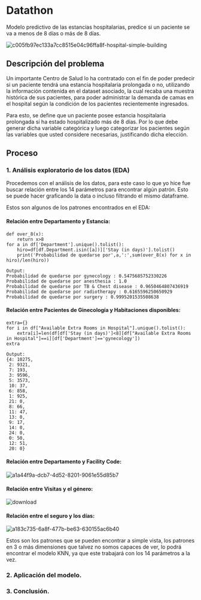 # Datathon
Modelo predictivo de las estancias hospitalarias, predice si un paciente se va a menos de 8 días o más de 8 días.

![c005fb97ec133a7cc8515e04c96ffa8f-hospital-simple-building](https://user-images.githubusercontent.com/110522512/208148963-666019bd-c5a0-4531-88cf-4cc345b84010.png)

## Descripción del problema
Un importante Centro de Salud lo ha contratado con el fin de poder predecir si un paciente tendrá una estancia hospitalaria prolongada o no, utilizando la información contenida en el dataset asociado, la cual recaba una muestra histórica de sus pacientes, para poder administrar la demanda de camas en el hospital según la condición de los pacientes recientemente ingresados.

Para esto, se define que un paciente posee estancia hospitalaria prolongada si ha estado hospitalizado más de 8 días. Por lo que debe generar dicha variable categórica y luego categorizar los pacientes según las variables que usted considere necesarias, justificando dicha elección.

## Proceso

### 1. Análisis exploratorio de los datos (EDA)

Procedemos con el análisis de los datos, para este caso lo que yo hice fue buscar relación entre los 14 parámetros para encontrar algún patrón.
Esto se puede hacer graficando la data o incluso filtrando el mismo dataframe.

Estos son algunos de los patrones encontrados en el EDA:

#### Relación entre Departamento y Estancia:
~~~
def over_8(x):
    return x>8
for a in df['Department'].unique().tolist():
    hiro=df[df.Department.isin([a])]['Stay (in days)'].tolist()
    print('Probabilidad de quedarse por',a,':',sum(over_8(x) for x in hiro)/len(hiro))

Output:
Probabilidad de quedarse por gynecology : 0.5475685752330226 
Probabilidad de quedarse por anesthesia : 1.0
Probabilidad de quedarse por TB & Chest disease : 0.9650464807436919
Probabilidad de quedarse por radiotherapy : 0.6165596250650929
Probabilidad de quedarse por surgery : 0.9995201535508638
~~~

#### Relación entre Pacientes de Ginecología y Habitaciones disponibles:
~~~
extra={}
for i in df["Available Extra Rooms in Hospital"].unique().tolist():
    extra[i]=len(df[df['Stay (in days)']<8][df["Available Extra Rooms in Hospital"]==i][df['Department']=='gynecology'])
extra

Output:
{4: 10275,
 2: 9321,
 7: 193,
 3: 9596,
 5: 3573,
 10: 37,
 6: 858,
 1: 925,
 21: 0,
 8: 66,
 11: 47,
 13: 0,
 9: 17,
 14: 0,
 24: 0,
 0: 50,
 12: 51,
 20: 0}
~~~

#### Relación entre Departamento y Facility Code:

![a1a44f9a-dcb7-4d52-8201-9061e55d85b7](https://user-images.githubusercontent.com/110522512/208150424-4ada72da-6133-4e8b-a172-407986c1bbd6.jpg)

#### Relación entre Visitas y el género:
![download](https://user-images.githubusercontent.com/110522512/208150592-574d8b13-32bd-4d87-ba66-79caa67ff1a9.png)

#### Relación entre el seguro y los días:
![a183c735-6a8f-477b-be63-630155ac6b40](https://user-images.githubusercontent.com/110522512/208150721-a7f403ea-ccdd-45cf-8ce8-897ee71d10e2.jpg)

Estos son los patrones que se pueden encontrar a simple vista, los patrones en 3 o más dimensiones que talvez no somos capaces de ver, lo podrá encontrar el modelo KNN, ya que este trabajará con los 14 parámetros a la vez.


### 2. Aplicación del modelo.




### 3. Conclusión.


